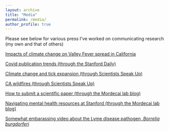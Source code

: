 ```yaml
---
layout: archive
title: "Media"
permalink: /media/
author_profile: true
---
```


Please see below for various press I've worked on communicating research (my own and that of others)

<a href="https://www.sfchronicle.com/health/article/climate-change-pushing-valley-fever-northward-18277182.php/"> Impacts of climate change on Valley Fever spread in California </a>

<a href="https://stanforddaily.com/2022/01/20/two-year-anniversary-stanfords-contribution-to-covid-19-research/"> Covid publication trends (through the Stanford Daily) </a>

<a href="https://scientistsspeakup.org/ticks-are-marching-northward-what-can-we-do/"> Climate change and tick expansion (through Scientists Speak Up) </a>
   
<a href="https://scientistsspeakup.org/a-state-on-fire-trends-and-solutions-to-california-wildfires/"> CA wildfires (through Scientists Speak Up) </a>
      
<a href="https://www.mordecailab.com/blog/submitting-a-paper"> How to submit a scientific paper (through the Mordecai lab blog) </a>
      
<a href="https://www.mordecailab.com/blog/2022/3/14/navigating-mental-health-resources-at-stanford"> Navigating mental health resources at Stanford (through the Mordecai lab blog) </a>

<a href="https://www.youtube.com/watch?v=VEeEfCbqWRU"> Somewhat embarassing video about the Lyme disease pathogen, *Borrelia burgdorferi* </a>
